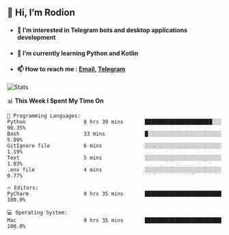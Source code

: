 ## 👋 Hi, I’m Rodion
- #### 👀 I’m interested in Telegram bots and desktop applications development
- #### 🌱 I’m currently learning Python and Kotlin
- #### 📫 How to reach me : [Email](mailto:me@lavn.ml), [Telegram](https://t.me/fast_geek)

![Stats](https://github-readme-stats.vercel.app/api?username=fast-geek&show_icons=true&theme=github_dark&hide_border=true&hide=issues&count_private=true&layout=compact)


<!--START_SECTION:waka-->
📊 **This Week I Spent My Time On** 

```text
💬 Programming Languages: 
Python                   8 hrs 39 mins       ██████████████████████░░░   90.35% 
Bash                     33 mins             █░░░░░░░░░░░░░░░░░░░░░░░░   5.89% 
GitIgnore file           6 mins              ░░░░░░░░░░░░░░░░░░░░░░░░░   1.19% 
Text                     5 mins              ░░░░░░░░░░░░░░░░░░░░░░░░░   1.03% 
.env file                4 mins              ░░░░░░░░░░░░░░░░░░░░░░░░░   0.77%

🔥 Editors: 
PyCharm                  9 hrs 35 mins       █████████████████████████   100.0%

💻 Operating System: 
Mac                      9 hrs 35 mins       █████████████████████████   100.0%

```


<!--END_SECTION:waka-->
